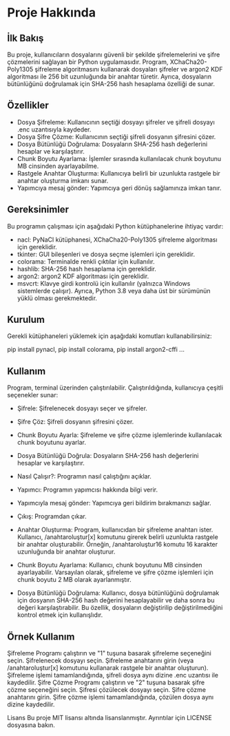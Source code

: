 # Proje Hakkında
## İlk Bakış
Bu proje, kullanıcıların dosyalarını güvenli bir şekilde şifrelemelerini ve şifre çözmelerini sağlayan bir Python uygulamasıdır. Program, XChaCha20-Poly1305 şifreleme algoritmasını kullanarak dosyaları şifreler ve argon2 KDF algoritması ile 256 bit uzunluğunda bir anahtar türetir. Ayrıca, dosyaların bütünlüğünü doğrulamak için SHA-256 hash hesaplama özelliği de sunar.

## Özellikler
* Dosya Şifreleme: 
Kullanıcının seçtiği dosyayı şifreler ve şifreli dosyayı .enc uzantısıyla kaydeder. 
* Dosya Şifre Çözme: Kullanıcının seçtiği şifreli dosyanın şifresini çözer. 
* Dosya Bütünlüğü Doğrulama: Dosyaların SHA-256 hash değerlerini hesaplar ve karşılaştırır. 
* Chunk Boyutu Ayarlama: İşlemler sırasında kullanılacak chunk boyutunu MB cinsinden ayarlayabilme. 
* Rastgele Anahtar Oluşturma: Kullanıcıya belirli bir uzunlukta rastgele bir anahtar oluşturma imkanı sunar.
* Yapımcıya mesaj gönder: Yapımcıya geri dönüş sağlamınıza imkan tanır.

## Gereksinimler 
Bu programın çalışması için aşağıdaki Python kütüphanelerine ihtiyaç vardır:

* nacl: PyNaCl kütüphanesi, XChaCha20-Poly1305 şifreleme algoritması için gereklidir. 
* tkinter: GUI bileşenleri ve dosya seçme işlemleri için gereklidir. 
* colorama: Terminalde renkli çıktılar için kullanılır. 
* hashlib: SHA-256 hash hesaplama için gereklidir. 
* argon2: argon2 KDF algoritması için gereklidir. 
* msvcrt: Klavye girdi kontrolü için kullanılır (yalnızca Windows sistemlerde çalışır). Ayrıca, Python 3.8 veya daha üst bir sürümünün yüklü olması gerekmektedir.

## Kurulum 
Gerekli kütüphaneleri yüklemek için aşağıdaki komutları kullanabilirsiniz:

pip install pynacl, pip install colorama, pip install argon2-cffi ...

## Kullanım 
Program, terminal üzerinden çalıştırılabilir. Çalıştırıldığında, kullanıcıya çeşitli seçenekler sunar:

* Şifrele: 
Şifrelenecek dosyayı seçer ve şifreler. 
* Şifre Çöz: 
Şifreli dosyanın şifresini çözer. 
* Chunk Boyutu Ayarla: 
Şifreleme ve şifre çözme işlemlerinde kullanılacak chunk boyutunu ayarlar. 
* Dosya Bütünlüğü Doğrula: Dosyaların SHA-256 hash değerlerini hesaplar ve karşılaştırır. 
* Nasıl Çalışır?: 
Programın nasıl çalıştığını açıklar. 
* Yapımcı: Programın yapımcısı hakkında bilgi verir.
* Yapımcıyla mesaj gönder:
Yapımcıya geri bildirim bırakmanızı sağlar.
* Çıkış: 
Programdan çıkar.

* Anahtar Oluşturma:
Program, kullanıcıdan bir şifreleme anahtarı ister. Kullanıcı, /anahtaroluştur[x] komutunu girerek belirli uzunlukta rastgele bir anahtar oluşturabilir. Örneğin, /anahtaroluştur16 komutu 16 karakter uzunluğunda bir anahtar oluşturur.

* Chunk Boyutu Ayarlama: 
Kullanıcı, chunk boyutunu MB cinsinden ayarlayabilir. Varsayılan olarak, şifreleme ve şifre çözme işlemleri için chunk boyutu 2 MB olarak ayarlanmıştır.

* Dosya Bütünlüğü Doğrulama: Kullanıcı, dosya bütünlüğünü doğrulamak için dosyanın SHA-256 hash değerini hesaplayabilir ve daha sonra bu değeri karşılaştırabilir. Bu özellik, dosyaların değiştirilip değiştirilmediğini kontrol etmek için kullanışlıdır.

## Örnek Kullanım 
Şifreleme Programı çalıştırın ve "1" tuşuna basarak şifreleme seçeneğini seçin. Şifrelenecek dosyayı seçin. Şifreleme anahtarını girin (veya /anahtaroluştur[x] komutunu kullanarak rastgele bir anahtar oluşturun). Şifreleme işlemi tamamlandığında, şifreli dosya aynı dizine .enc uzantısı ile kaydedilir. Şifre Çözme Programı çalıştırın ve "2" tuşuna basarak şifre çözme seçeneğini seçin. Şifresi çözülecek dosyayı seçin. Şifre çözme anahtarını girin. Şifre çözme işlemi tamamlandığında, çözülen dosya aynı dizine kaydedilir.

Lisans Bu proje MIT lisansı altında lisanslanmıştır. Ayrıntılar için LICENSE dosyasına bakın.
